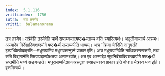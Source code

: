 ```yaml
---
index:  5.1.116
vrittiindex:  1756
sutra:  तत्र तस्येव
vritti:  balamanorama 
---
```


तत्र तस्येव। तत्रेवेति तस्येवेति चार्थे सप्तम्यन्तात्षष्ठ�न्ताच्च वतिः स्यादित्यर्थः। अतृतीयान्तार्थ आरम्भः। अस्मादेव निर्देशादिवशब्दयोगे षष्ठ�र्थे सप्तम्यपीति भाष्यम्। अत्र `क्रिया चे'दिति नानुवर्तते इत्यभिप्रेत्योदाहरति--मधुरायामिव मधुरावत्स्नुघ्ने प्राकार इति। अत्र मधुरायामिवेति नाधिकरणसप्तमी, तथा सति विद्यमानेति क्रियापदासपेक्षतया असामर्थ्यात्। अत एव अस्मादेव सूत्रनिर्देशादिवशब्दायोगे षष्ठ�र्थे सप्तमीति भाष्यं सङ्गच्छते। मधुरासम्बन्दिप्राकारसदृशः रुआउघ्नस्य प्राकार इति बोधः। मैत्रस्य भाव इति। वृत्तमित्यर्थः। 

